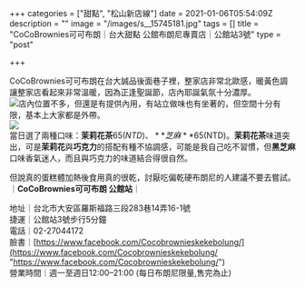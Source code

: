 +++
categories = ["甜點", "松山新店線"]
date = 2021-01-06T05:54:09Z
description = ""
image = "/images/s__15745181.jpg"
tags = []
title = "CoCoBrownies可可布朗｜台大甜點 公館布朗尼專賣店｜公館站3號"
type = "post"

+++
  
CoCoBrownies可可布朗在台大誠品後面巷子裡，整家店非常北歐感，暖黃色調讓整家店看起來非常溫暖，因為正逢聖誕節，店內耶誕氣氛十分濃厚。<!--more-->  
![](/images/s__15745183.jpg)店內位置不多，但還是有提供內用，有站立做味也有坐著的，但空間十分有限，基本上大家都是外帶。  
![](/images/s__15745185.jpg)  
當日選了兩種口味：**茉莉花茶**65$(NTD)、**芝麻**65$(NTD)。**茉莉花茶**味道突出，可是**茉莉花**與**巧克力**的搭配有種不協調感，可能是我自己吃不習慣，但**黑芝麻**口味香氣迷人，而且與巧克力的味道結合得很自然。  
  
但說真的蛋糕體加熱後食用真的很乾，討厭吃偏乾硬布朗尼的人建議不要去嘗試。  
｜**CoCoBrownies可可布朗 公館站**｜

地址｜台北市大安區羅斯福路三段283巷14弄16-1號  
捷運｜公館站3號步行5分鐘  
電話｜02-27044172  
臉書｜[https://www.facebook.com/Cocobrownieskekebolung/](https://www.facebook.com/Cocobrownieskekebolung/ "https://www.facebook.com/Cocobrownieskekebolung/")  
營業時間｜週一至週日12:00–21:00 (每日布朗尼限量,售完為止)